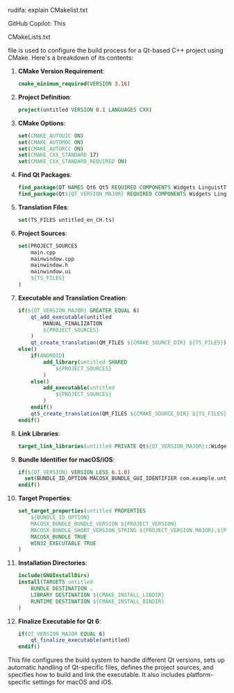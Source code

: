 rudifa: explain CMakelist.txt

GitHub Copilot: This

CMakeLists.txt

 file is used to configure the build process for a Qt-based C++ project using CMake. Here's a breakdown of its contents:

1. **CMake Version Requirement**:
    ```cmake
    cmake_minimum_required(VERSION 3.16)
    ```

2. **Project Definition**:
    ```cmake
    project(untitled VERSION 0.1 LANGUAGES CXX)
    ```

3. **CMake Options**:
    ```cmake
    set(CMAKE_AUTOUIC ON)
    set(CMAKE_AUTOMOC ON)
    set(CMAKE_AUTORCC ON)
    set(CMAKE_CXX_STANDARD 17)
    set(CMAKE_CXX_STANDARD_REQUIRED ON)
    ```

4. **Find Qt Packages**:
    ```cmake
    find_package(QT NAMES Qt6 Qt5 REQUIRED COMPONENTS Widgets LinguistTools)
    find_package(Qt${QT_VERSION_MAJOR} REQUIRED COMPONENTS Widgets LinguistTools)
    ```

5. **Translation Files**:
    ```cmake
    set(TS_FILES untitled_en_CH.ts)
    ```

6. **Project Sources**:
    ```cmake
    set(PROJECT_SOURCES
        main.cpp
        mainwindow.cpp
        mainwindow.h
        mainwindow.ui
        ${TS_FILES}
    )
    ```

7. **Executable and Translation Creation**:
    ```cmake
    if(${QT_VERSION_MAJOR} GREATER_EQUAL 6)
        qt_add_executable(untitled
            MANUAL_FINALIZATION
            ${PROJECT_SOURCES}
        )
        qt_create_translation(QM_FILES ${CMAKE_SOURCE_DIR} ${TS_FILES})
    else()
        if(ANDROID)
            add_library(untitled SHARED
                ${PROJECT_SOURCES}
            )
        else()
            add_executable(untitled
                ${PROJECT_SOURCES}
            )
        endif()
        qt5_create_translation(QM_FILES ${CMAKE_SOURCE_DIR} ${TS_FILES})
    endif()
    ```

8. **Link Libraries**:
    ```cmake
    target_link_libraries(untitled PRIVATE Qt${QT_VERSION_MAJOR}::Widgets)
    ```

9. **Bundle Identifier for macOS/iOS**:
    ```cmake
    if(${QT_VERSION} VERSION_LESS 6.1.0)
      set(BUNDLE_ID_OPTION MACOSX_BUNDLE_GUI_IDENTIFIER com.example.untitled)
    endif()
    ```

10. **Target Properties**:
    ```cmake
    set_target_properties(untitled PROPERTIES
        ${BUNDLE_ID_OPTION}
        MACOSX_BUNDLE_BUNDLE_VERSION ${PROJECT_VERSION}
        MACOSX_BUNDLE_SHORT_VERSION_STRING ${PROJECT_VERSION_MAJOR}.${PROJECT_VERSION_MINOR}
        MACOSX_BUNDLE TRUE
        WIN32_EXECUTABLE TRUE
    )
    ```

11. **Installation Directories**:
    ```cmake
    include(GNUInstallDirs)
    install(TARGETS untitled
        BUNDLE DESTINATION .
        LIBRARY DESTINATION ${CMAKE_INSTALL_LIBDIR}
        RUNTIME DESTINATION ${CMAKE_INSTALL_BINDIR}
    )
    ```

12. **Finalize Executable for Qt 6**:
    ```cmake
    if(QT_VERSION_MAJOR EQUAL 6)
        qt_finalize_executable(untitled)
    endif()
    ```

This file configures the build system to handle different Qt versions, sets up automatic handling of Qt-specific files, defines the project sources, and specifies how to build and link the executable. It also includes platform-specific settings for macOS and iOS.

